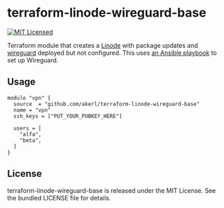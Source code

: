 terraform-linode-wireguard-base
=========

[![MIT Licensed](https://img.shields.io/badge/license-MIT-green.svg)](https://tldrlegal.com/license/mit-license)

Terraform module that creates a [Linode](https://linode.com) with package updates and [wireguard](https://www.wireguard.com) deployed but not configured. This uses [an Ansible playbook](https://github.com/akerl/deploy-wireguard-server) to set up Wireguard.

## Usage

```
module "vpn" {
  source  = "github.com/akerl/terraform-linode-wireguard-base"
  name = "vpn"
  ssh_keys = ["PUT_YOUR_PUBKEY_HERE"]

  users = [
    "alfa",
    "beta",
  ]
}
```

## License

terraform-linode-wireguard-base is released under the MIT License. See the bundled LICENSE file for details.
